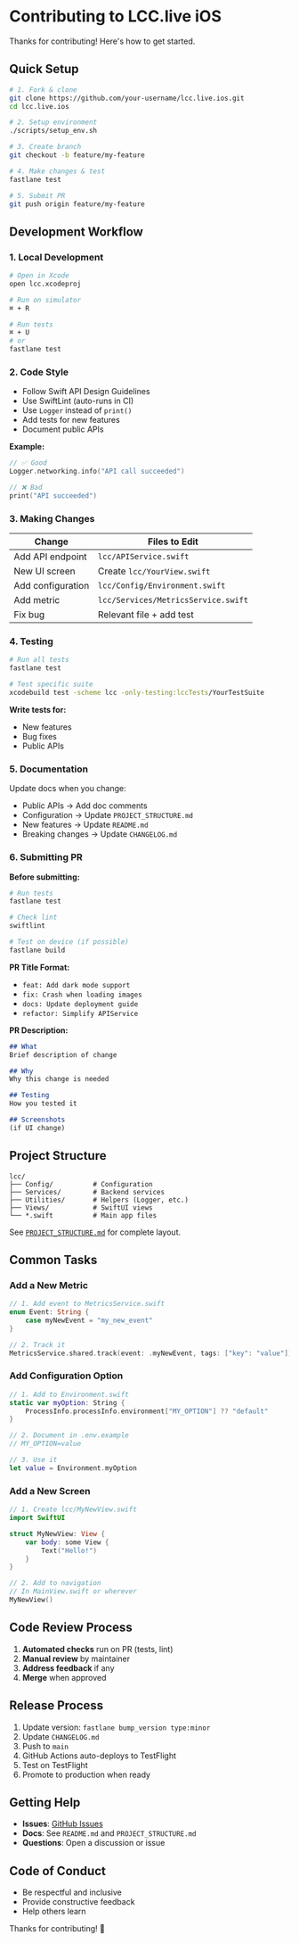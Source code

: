 # Contributing to LCC.live iOS

Thanks for contributing! Here's how to get started.

## Quick Setup

```bash
# 1. Fork & clone
git clone https://github.com/your-username/lcc.live.ios.git
cd lcc.live.ios

# 2. Setup environment
./scripts/setup_env.sh

# 3. Create branch
git checkout -b feature/my-feature

# 4. Make changes & test
fastlane test

# 5. Submit PR
git push origin feature/my-feature
```

## Development Workflow

### 1. Local Development

```bash
# Open in Xcode
open lcc.xcodeproj

# Run on simulator
⌘ + R

# Run tests
⌘ + U
# or
fastlane test
```

### 2. Code Style

- Follow Swift API Design Guidelines
- Use SwiftLint (auto-runs in CI)
- Use `Logger` instead of `print()`
- Add tests for new features
- Document public APIs

**Example:**
```swift
// ✅ Good
Logger.networking.info("API call succeeded")

// ❌ Bad
print("API succeeded")
```

### 3. Making Changes

| Change | Files to Edit |
|--------|--------------|
| Add API endpoint | `lcc/APIService.swift` |
| New UI screen | Create `lcc/YourView.swift` |
| Add configuration | `lcc/Config/Environment.swift` |
| Add metric | `lcc/Services/MetricsService.swift` |
| Fix bug | Relevant file + add test |

### 4. Testing

```bash
# Run all tests
fastlane test

# Test specific suite
xcodebuild test -scheme lcc -only-testing:lccTests/YourTestSuite
```

**Write tests for:**
- New features
- Bug fixes
- Public APIs

### 5. Documentation

Update docs when you change:
- Public APIs → Add doc comments
- Configuration → Update `PROJECT_STRUCTURE.md`
- New features → Update `README.md`
- Breaking changes → Update `CHANGELOG.md`

### 6. Submitting PR

**Before submitting:**

```bash
# Run tests
fastlane test

# Check lint
swiftlint

# Test on device (if possible)
fastlane build
```

**PR Title Format:**
- `feat: Add dark mode support`
- `fix: Crash when loading images`
- `docs: Update deployment guide`
- `refactor: Simplify APIService`

**PR Description:**
```markdown
## What
Brief description of change

## Why
Why this change is needed

## Testing
How you tested it

## Screenshots
(if UI change)
```

## Project Structure

```
lcc/
├── Config/          # Configuration
├── Services/        # Backend services
├── Utilities/       # Helpers (Logger, etc.)
├── Views/           # SwiftUI views
└── *.swift          # Main app files
```

See [`PROJECT_STRUCTURE.md`](PROJECT_STRUCTURE.md) for complete layout.

## Common Tasks

### Add a New Metric

```swift
// 1. Add event to MetricsService.swift
enum Event: String {
    case myNewEvent = "my_new_event"
}

// 2. Track it
MetricsService.shared.track(event: .myNewEvent, tags: ["key": "value"])
```

### Add Configuration Option

```swift
// 1. Add to Environment.swift
static var myOption: String {
    ProcessInfo.processInfo.environment["MY_OPTION"] ?? "default"
}

// 2. Document in .env.example
// MY_OPTION=value

// 3. Use it
let value = Environment.myOption
```

### Add a New Screen

```swift
// 1. Create lcc/MyNewView.swift
import SwiftUI

struct MyNewView: View {
    var body: some View {
        Text("Hello!")
    }
}

// 2. Add to navigation
// In MainView.swift or wherever
MyNewView()
```

## Code Review Process

1. **Automated checks** run on PR (tests, lint)
2. **Manual review** by maintainer
3. **Address feedback** if any
4. **Merge** when approved

## Release Process

1. Update version: `fastlane bump_version type:minor`
2. Update `CHANGELOG.md`
3. Push to `main`
4. GitHub Actions auto-deploys to TestFlight
5. Test on TestFlight
6. Promote to production when ready

## Getting Help

- **Issues**: [GitHub Issues](https://github.com/your-username/lcc.live.ios/issues)
- **Docs**: See `README.md` and `PROJECT_STRUCTURE.md`
- **Questions**: Open a discussion or issue

## Code of Conduct

- Be respectful and inclusive
- Provide constructive feedback
- Help others learn

Thanks for contributing! 🙏

